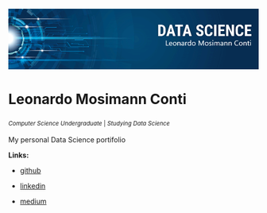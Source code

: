 <p align="center">
  <img src="banner.png" >
</p>

# Leonardo Mosimann Conti
<sub> *Computer Science Undergraduate* | *Studying Data Science* <sub>

My personal Data Science portifolio

**Links:**
* [github](https://github.com/Leomconti)

* [linkedin](https://www.linkedin.com/in/leomconti/)

* [medium](https://medium.com/@leomconti)
